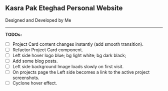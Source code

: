 ## Kasra Pak Eteghad Personal Website

Designed and Developed by Me

---

**TODOs:**

- [ ] Project Card content changes instantly (add smooth transition).
- [ ] Refactor Project Card component.
- [ ] Left side hover logo blue; bg light white; bg dark black;
- [ ] Add some blog posts.
- [ ] Left side background Image loads slowly on first visit.
- [ ] On projects page the Left side becomes a link to the active project screenshots.
- [ ] Cyclone hover effect.
